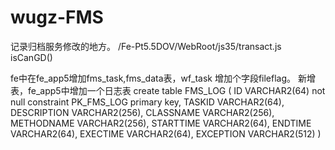 # wugz-FMS
记录归档服务修改的地方。
/Fe-Pt5.5DOV/WebRoot/js35/transact.js  isCanGD()

fe中在fe_app5增加fms_task,fms_data表，wf_task 增加个字段fileflag。
新增表，fe_app5中增加一个日志表
create table FMS_LOG
(
  ID          VARCHAR2(64) not null
    constraint PK_FMS_LOG
    primary key,
  TASKID      VARCHAR2(64),
  DESCRIPTION VARCHAR2(256),
  CLASSNAME   VARCHAR2(256),
  METHODNAME  VARCHAR2(256),
  STARTTIME   VARCHAR2(64),
  ENDTIME     VARCHAR2(64),
  EXECTIME    VARCHAR2(64),
  EXCEPTION   VARCHAR2(512)
)

